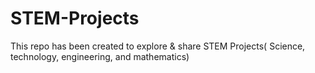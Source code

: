 # STEM-Projects
This repo has been created to explore &amp; share STEM Projects( Science, technology, engineering, and mathematics)
